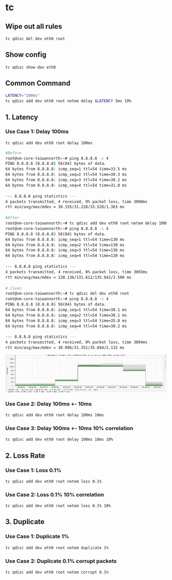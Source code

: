 # tc

## Wipe out all rules

```bash
tc qdisc del dev eth0 root
```

## Show config

```bash
tc qdisc show dev eth0
```

## Common Command

```bash
LATENCY="100ms"
tc qdisc add dev eth0 root netem delay $LATENCY 5ms 10%
```




## 1. Latency

### Use Case 1: Delay 100ms

```bash
tc qdisc add dev eth0 root delay 100ms
```

```bash
#Before
root@vm-core-taiwannorth:~# ping 8.8.8.8 -c 4
PING 8.8.8.8 (8.8.8.8) 56(84) bytes of data.
64 bytes from 8.8.8.8: icmp_seq=1 ttl=54 time=33.5 ms
64 bytes from 8.8.8.8: icmp_seq=2 ttl=54 time=30.3 ms
64 bytes from 8.8.8.8: icmp_seq=3 ttl=54 time=30.2 ms
64 bytes from 8.8.8.8: icmp_seq=4 ttl=54 time=31.0 ms

--- 8.8.8.8 ping statistics ---
4 packets transmitted, 4 received, 0% packet loss, time 3000ms
rtt min/avg/max/mdev = 30.155/31.228/33.528/1.363 ms

#After
root@vm-core-taiwannorth:~# tc qdisc add dev eth0 root netem delay 100ms
root@vm-core-taiwannorth:~# ping 8.8.8.8 -c 4
PING 8.8.8.8 (8.8.8.8) 56(84) bytes of data.
64 bytes from 8.8.8.8: icmp_seq=1 ttl=54 time=130 ms
64 bytes from 8.8.8.8: icmp_seq=2 ttl=54 time=130 ms
64 bytes from 8.8.8.8: icmp_seq=3 ttl=54 time=136 ms
64 bytes from 8.8.8.8: icmp_seq=4 ttl=54 time=130 ms

--- 8.8.8.8 ping statistics ---
4 packets transmitted, 4 received, 0% packet loss, time 3003ms
rtt min/avg/max/mdev = 130.136/131.612/135.942/2.500 ms

# Clean
root@vm-core-taiwannorth:~# tc qdisc del dev eth0 root
root@vm-core-taiwannorth:~# ping 8.8.8.8 -c 4
PING 8.8.8.8 (8.8.8.8) 56(84) bytes of data.
64 bytes from 8.8.8.8: icmp_seq=1 ttl=54 time=30.1 ms
64 bytes from 8.8.8.8: icmp_seq=2 ttl=54 time=30.1 ms
64 bytes from 8.8.8.8: icmp_seq=3 ttl=54 time=35.0 ms
64 bytes from 8.8.8.8: icmp_seq=4 ttl=54 time=30.2 ms

--- 8.8.8.8 ping statistics ---
4 packets transmitted, 4 received, 0% packet loss, time 3004ms
rtt min/avg/max/mdev = 30.096/31.351/35.044/2.132 ms
```

![](tc-100ms.png)


### Use Case 2: Delay 100ms +- 10ms

```bash
tc qdisc add dev eth0 root delay 100ms 10ms
```

### Use Case 3: Delay 100ms +- 10ms 10% correlation

```bash
tc qdisc add dev eth0 root delay 100ms 10ms 10%
```

## 2. Loss Rate

### Use Case 1: Loss 0.1%

```bash
tc qdisc add dev eth0 root netem loss 0.1%
```

### Use Case 2: Loss 0.1% 10% correlation

```bash
tc qdisc add dev eth0 root netem loss 0.1% 10%
```

## 3. Duplicate

### Use Case 1: Duplicate 1%

```bash
tc qdisc add dev eth0 root netem duplicate 1%
```

### Use Case 2: Duplicate 0.1% corrupt packets

```bash
tc qdisc add dev eth0 root netem corrupt 0.1%
```
